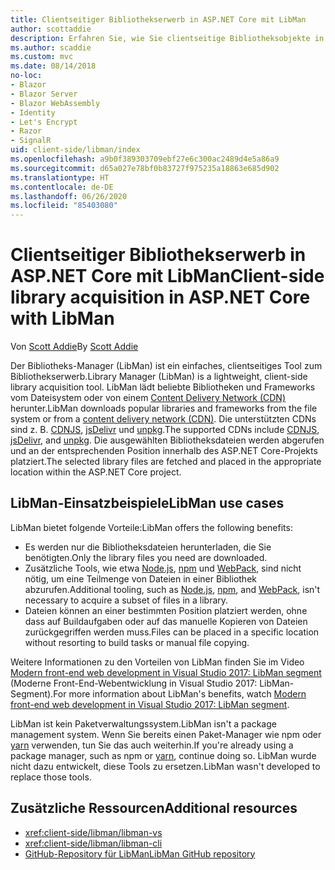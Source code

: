 ```yaml
---
title: Clientseitiger Bibliothekserwerb in ASP.NET Core mit LibMan
author: scottaddie
description: Erfahren Sie, wie Sie clientseitige Bibliotheksobjekte in einem ASP.NET Core-Projekt über den Bibliotheks-Manager (LibMan) installieren.
ms.author: scaddie
ms.custom: mvc
ms.date: 08/14/2018
no-loc:
- Blazor
- Blazor Server
- Blazor WebAssembly
- Identity
- Let's Encrypt
- Razor
- SignalR
uid: client-side/libman/index
ms.openlocfilehash: a9b0f389303709ebf27e6c300ac2489d4e5a86a9
ms.sourcegitcommit: d65a027e78bf0b83727f975235a18863e685d902
ms.translationtype: HT
ms.contentlocale: de-DE
ms.lasthandoff: 06/26/2020
ms.locfileid: "85403080"
---
```

# <a name="client-side-library-acquisition-in-aspnet-core-with-libman"></a><span data-ttu-id="36447-103">Clientseitiger Bibliothekserwerb in ASP.NET Core mit LibMan</span><span class="sxs-lookup"><span data-stu-id="36447-103">Client-side library acquisition in ASP.NET Core with LibMan</span></span>

<span data-ttu-id="36447-104">Von [Scott Addie](https://twitter.com/Scott_Addie)</span><span class="sxs-lookup"><span data-stu-id="36447-104">By [Scott Addie](https://twitter.com/Scott_Addie)</span></span>

<span data-ttu-id="36447-105">Der Bibliotheks-Manager (LibMan) ist ein einfaches, clientseitiges Tool zum Bibliothekserwerb.</span><span class="sxs-lookup"><span data-stu-id="36447-105">Library Manager (LibMan) is a lightweight, client-side library acquisition tool.</span></span> <span data-ttu-id="36447-106">LibMan lädt beliebte Bibliotheken und Frameworks vom Dateisystem oder von einem [Content Delivery Network (CDN)](https://wikipedia.org/wiki/Content_delivery_network) herunter.</span><span class="sxs-lookup"><span data-stu-id="36447-106">LibMan downloads popular libraries and frameworks from the file system or from a [content delivery network (CDN)](https://wikipedia.org/wiki/Content_delivery_network).</span></span> <span data-ttu-id="36447-107">Die unterstützten CDNs sind z. B. [CDNJS](https://cdnjs.com/), [jsDelivr](https://www.jsdelivr.com/) und [unpkg](https://unpkg.com/#/).</span><span class="sxs-lookup"><span data-stu-id="36447-107">The supported CDNs include [CDNJS](https://cdnjs.com/), [jsDelivr](https://www.jsdelivr.com/), and [unpkg](https://unpkg.com/#/).</span></span> <span data-ttu-id="36447-108">Die ausgewählten Bibliotheksdateien werden abgerufen und an der entsprechenden Position innerhalb des ASP.NET Core-Projekts platziert.</span><span class="sxs-lookup"><span data-stu-id="36447-108">The selected library files are fetched and placed in the appropriate location within the ASP.NET Core project.</span></span>

## <a name="libman-use-cases"></a><span data-ttu-id="36447-109">LibMan-Einsatzbeispiele</span><span class="sxs-lookup"><span data-stu-id="36447-109">LibMan use cases</span></span>

<span data-ttu-id="36447-110">LibMan bietet folgende Vorteile:</span><span class="sxs-lookup"><span data-stu-id="36447-110">LibMan offers the following benefits:</span></span>

* <span data-ttu-id="36447-111">Es werden nur die Bibliotheksdateien herunterladen, die Sie benötigten.</span><span class="sxs-lookup"><span data-stu-id="36447-111">Only the library files you need are downloaded.</span></span>
* <span data-ttu-id="36447-112">Zusätzliche Tools, wie etwa [Node.js](https://nodejs.org), [npm](https://www.npmjs.com) und [WebPack](https://webpack.js.org), sind nicht nötig, um eine Teilmenge von Dateien in einer Bibliothek abzurufen.</span><span class="sxs-lookup"><span data-stu-id="36447-112">Additional tooling, such as [Node.js](https://nodejs.org), [npm](https://www.npmjs.com), and [WebPack](https://webpack.js.org), isn't necessary to acquire a subset of files in a library.</span></span>
* <span data-ttu-id="36447-113">Dateien können an einer bestimmten Position platziert werden, ohne dass auf Buildaufgaben oder auf das manuelle Kopieren von Dateien zurückgegriffen werden muss.</span><span class="sxs-lookup"><span data-stu-id="36447-113">Files can be placed in a specific location without resorting to build tasks or manual file copying.</span></span>

<span data-ttu-id="36447-114">Weitere Informationen zu den Vorteilen von LibMan finden Sie im Video [Modern front-end web development in Visual Studio 2017: LibMan segment](https://channel9.msdn.com/Events/Build/2017/B8073#time=43m34s) (Moderne Front-End-Webentwicklung in Visual Studio 2017: LibMan-Segment).</span><span class="sxs-lookup"><span data-stu-id="36447-114">For more information about LibMan's benefits, watch [Modern front-end web development in Visual Studio 2017: LibMan segment](https://channel9.msdn.com/Events/Build/2017/B8073#time=43m34s).</span></span>

<span data-ttu-id="36447-115">LibMan ist kein Paketverwaltungssystem.</span><span class="sxs-lookup"><span data-stu-id="36447-115">LibMan isn't a package management system.</span></span> <span data-ttu-id="36447-116">Wenn Sie bereits einen Paket-Manager wie npm oder [yarn](https://yarnpkg.com) verwenden, tun Sie das auch weiterhin.</span><span class="sxs-lookup"><span data-stu-id="36447-116">If you're already using a package manager, such as npm or [yarn](https://yarnpkg.com), continue doing so.</span></span> <span data-ttu-id="36447-117">LibMan wurde nicht dazu entwickelt, diese Tools zu ersetzen.</span><span class="sxs-lookup"><span data-stu-id="36447-117">LibMan wasn't developed to replace those tools.</span></span>

## <a name="additional-resources"></a><span data-ttu-id="36447-118">Zusätzliche Ressourcen</span><span class="sxs-lookup"><span data-stu-id="36447-118">Additional resources</span></span>

* <xref:client-side/libman/libman-vs>
* <xref:client-side/libman/libman-cli>
* [<span data-ttu-id="36447-119">GitHub-Repository für LibMan</span><span class="sxs-lookup"><span data-stu-id="36447-119">LibMan GitHub repository</span></span>](https://github.com/aspnet/LibraryManager)
